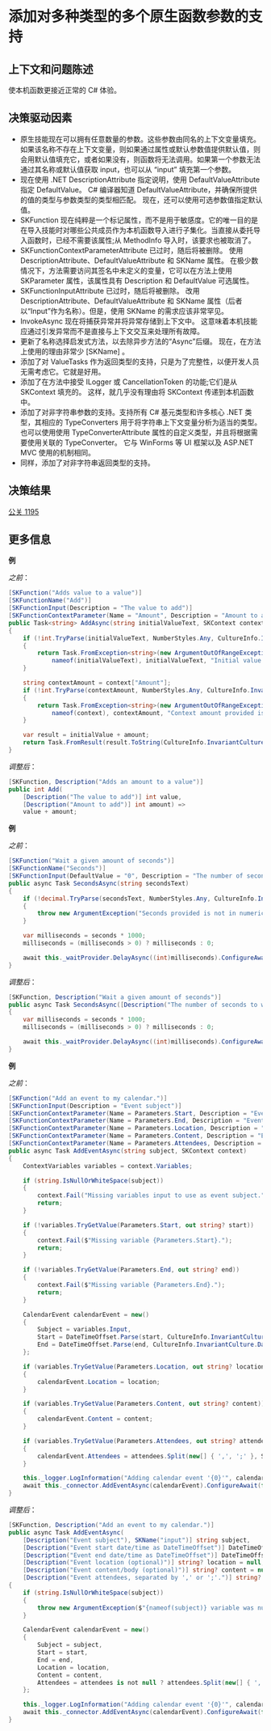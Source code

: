 # 添加对多种类型的多个原生函数参数的支持

## 上下文和问题陈述

使本机函数更接近正常的 C# 体验。

## 决策驱动因素

- 原生技能现在可以拥有任意数量的参数。这些参数由同名的上下文变量填充。 如果该名称不存在上下文变量，则如果通过属性或默认参数值提供默认值，则会用默认值填充它，或者如果没有，则函数将无法调用。如果第一个参数无法通过其名称或默认值获取 input，也可以从 “input” 填充第一个参数。
- 现在使用 .NET DescriptionAttribute 指定说明，使用 DefaultValueAttribute 指定 DefaultValue。 C# 编译器知道 DefaultValueAttribute，并确保所提供的值的类型与参数类型的类型相匹配。 现在，还可以使用可选参数值指定默认值。
- SKFunction 现在纯粹是一个标记属性，而不是用于敏感度。它的唯一目的是在导入技能时对哪些公共成员作为本机函数导入进行子集化。当直接从委托导入函数时，已经不需要该属性;从 MethodInfo 导入时，该要求也被取消了。
- SKFunctionContextParameterAttribute 已过时，随后将被删除。 使用 DescriptionAttribute、DefaultValueAttribute 和 SKName 属性。 在极少数情况下，方法需要访问其签名中未定义的变量，它可以在方法上使用 SKParameter 属性，该属性具有 Description 和 DefaultValue 可选属性。
- SKFunctionInputAttribute 已过时，随后将被删除。 改用 DescriptionAttribute、DefaultValueAttribute 和 SKName 属性（后者以“Input”作为名称）。但是，使用 SKName 的需求应该非常罕见。
- InvokeAsync 现在将捕获异常并将异常存储到上下文中。 这意味着本机技能应通过引发异常而不是直接与上下文交互来处理所有故障。
- 更新了名称选择启发式方法，以去除异步方法的“Async”后缀。 现在，在方法上使用的理由非常少 [SKName] 。
- 添加了对 ValueTasks 作为返回类型的支持，只是为了完整性，以便开发人员无需考虑它。它就是好用。
- 添加了在方法中接受 ILogger 或 CancellationToken 的功能;它们是从 SKContext 填充的。 这样，就几乎没有理由将 SKContext 传递到本机函数中。
- 添加了对非字符串参数的支持。支持所有 C# 基元类型和许多核心 .NET 类型，其相应的 TypeConverters 用于将字符串上下文变量分析为适当的类型。也可以使用使用 TypeConverterAttribute 属性的自定义类型，并且将根据需要使用关联的 TypeConverter。 它与 WinForms 等 UI 框架以及 ASP.NET MVC 使用的机制相同。
- 同样，添加了对非字符串返回类型的支持。

## 决策结果

[公关 1195](https://github.com/microsoft/semantic-kernel/pull/1195)

## 更多信息

**例**

_之前_：

```C#
[SKFunction("Adds value to a value")]
[SKFunctionName("Add")]
[SKFunctionInput(Description = "The value to add")]
[SKFunctionContextParameter(Name = "Amount", Description = "Amount to add")]
public Task<string> AddAsync(string initialValueText, SKContext context)
{
    if (!int.TryParse(initialValueText, NumberStyles.Any, CultureInfo.InvariantCulture, out var initialValue))
    {
        return Task.FromException<string>(new ArgumentOutOfRangeException(
            nameof(initialValueText), initialValueText, "Initial value provided is not in numeric format"));
    }

    string contextAmount = context["Amount"];
    if (!int.TryParse(contextAmount, NumberStyles.Any, CultureInfo.InvariantCulture, out var amount))
    {
        return Task.FromException<string>(new ArgumentOutOfRangeException(
            nameof(context), contextAmount, "Context amount provided is not in numeric format"));
    }

    var result = initialValue + amount;
    return Task.FromResult(result.ToString(CultureInfo.InvariantCulture));
}
```

_调整后_：

```C#
[SKFunction, Description("Adds an amount to a value")]
public int Add(
    [Description("The value to add")] int value,
    [Description("Amount to add")] int amount) =>
    value + amount;
```

**例**

_之前_：

```C#
[SKFunction("Wait a given amount of seconds")]
[SKFunctionName("Seconds")]
[SKFunctionInput(DefaultValue = "0", Description = "The number of seconds to wait")]
public async Task SecondsAsync(string secondsText)
{
    if (!decimal.TryParse(secondsText, NumberStyles.Any, CultureInfo.InvariantCulture, out var seconds))
    {
        throw new ArgumentException("Seconds provided is not in numeric format", nameof(secondsText));
    }

    var milliseconds = seconds * 1000;
    milliseconds = (milliseconds > 0) ? milliseconds : 0;

    await this._waitProvider.DelayAsync((int)milliseconds).ConfigureAwait(false);
}
```

_调整后_：

```C#
[SKFunction, Description("Wait a given amount of seconds")]
public async Task SecondsAsync([Description("The number of seconds to wait")] decimal seconds)
{
    var milliseconds = seconds * 1000;
    milliseconds = (milliseconds > 0) ? milliseconds : 0;

    await this._waitProvider.DelayAsync((int)milliseconds).ConfigureAwait(false);
}
```

**例**

_之前_：

```C#
[SKFunction("Add an event to my calendar.")]
[SKFunctionInput(Description = "Event subject")]
[SKFunctionContextParameter(Name = Parameters.Start, Description = "Event start date/time as DateTimeOffset")]
[SKFunctionContextParameter(Name = Parameters.End, Description = "Event end date/time as DateTimeOffset")]
[SKFunctionContextParameter(Name = Parameters.Location, Description = "Event location (optional)")]
[SKFunctionContextParameter(Name = Parameters.Content, Description = "Event content/body (optional)")]
[SKFunctionContextParameter(Name = Parameters.Attendees, Description = "Event attendees, separated by ',' or ';'.")]
public async Task AddEventAsync(string subject, SKContext context)
{
    ContextVariables variables = context.Variables;

    if (string.IsNullOrWhiteSpace(subject))
    {
        context.Fail("Missing variables input to use as event subject.");
        return;
    }

    if (!variables.TryGetValue(Parameters.Start, out string? start))
    {
        context.Fail($"Missing variable {Parameters.Start}.");
        return;
    }

    if (!variables.TryGetValue(Parameters.End, out string? end))
    {
        context.Fail($"Missing variable {Parameters.End}.");
        return;
    }

    CalendarEvent calendarEvent = new()
    {
        Subject = variables.Input,
        Start = DateTimeOffset.Parse(start, CultureInfo.InvariantCulture.DateTimeFormat),
        End = DateTimeOffset.Parse(end, CultureInfo.InvariantCulture.DateTimeFormat)
    };

    if (variables.TryGetValue(Parameters.Location, out string? location))
    {
        calendarEvent.Location = location;
    }

    if (variables.TryGetValue(Parameters.Content, out string? content))
    {
        calendarEvent.Content = content;
    }

    if (variables.TryGetValue(Parameters.Attendees, out string? attendees))
    {
        calendarEvent.Attendees = attendees.Split(new[] { ',', ';' }, StringSplitOptions.RemoveEmptyEntries);
    }

    this._logger.LogInformation("Adding calendar event '{0}'", calendarEvent.Subject);
    await this._connector.AddEventAsync(calendarEvent).ConfigureAwait(false);
}
```

_调整后_：

```C#
[SKFunction, Description("Add an event to my calendar.")]
public async Task AddEventAsync(
    [Description("Event subject"), SKName("input")] string subject,
    [Description("Event start date/time as DateTimeOffset")] DateTimeOffset start,
    [Description("Event end date/time as DateTimeOffset")] DateTimeOffset end,
    [Description("Event location (optional)")] string? location = null,
    [Description("Event content/body (optional)")] string? content = null,
    [Description("Event attendees, separated by ',' or ';'.")] string? attendees = null)
{
    if (string.IsNullOrWhiteSpace(subject))
    {
        throw new ArgumentException($"{nameof(subject)} variable was null or whitespace", nameof(subject));
    }

    CalendarEvent calendarEvent = new()
    {
        Subject = subject,
        Start = start,
        End = end,
        Location = location,
        Content = content,
        Attendees = attendees is not null ? attendees.Split(new[] { ',', ';' }, StringSplitOptions.RemoveEmptyEntries) : Enumerable.Empty<string>(),
    };

    this._logger.LogInformation("Adding calendar event '{0}'", calendarEvent.Subject);
    await this._connector.AddEventAsync(calendarEvent).ConfigureAwait(false);
}
```
